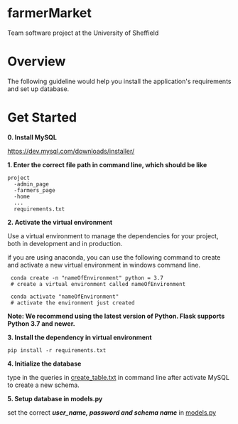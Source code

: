 # farmerMarket
Team software project at the University of Sheffield

# Overview

The following guideline would help you install the application's requirements and set up database.

# **Get Started**

**0. Install MySQL**

https://dev.mysql.com/downloads/installer/


**1. Enter the correct file path in command line, which should be like**
```
project
  -admin_page
  -farmers_page
  -home
  ...
  requirements.txt
 ```
 
 
 **2. Activate the virtual environment**

 Use a virtual environment to manage the dependencies for your project, both in development and in production.
 
 if you are using anaconda, you can use the following command to create and activate a new virtual environment in windows command line.
 ```
  conda create -n "nameOfEnvironment" python = 3.7
  # create a virtual environment called nameOfEnvironment
  
  conda activate "nameOfEnvironment"
  # activate the environment just created
 ```
 
 **Note: We recommend using the latest version of Python. Flask supports Python 3.7 and newer.**
 
 
  **3. Install the dependency in virtual environment**
  
   ```
  pip install -r requirements.txt
   ```
   
   
   **4. Initialize the database**
   
   type in the queries in [create_table.txt](https://github.com/ghZHM/farmerMarket/blob/main/create_table.txt) in command line after activate MySQL to create a new schema.
   
   
   **5. Setup database in models.py**
   
   set the correct ***user_name, password and schema name*** in [models.py](https://github.com/ghZHM/farmerMarket/blob/main/models.py#L6)
 
 
